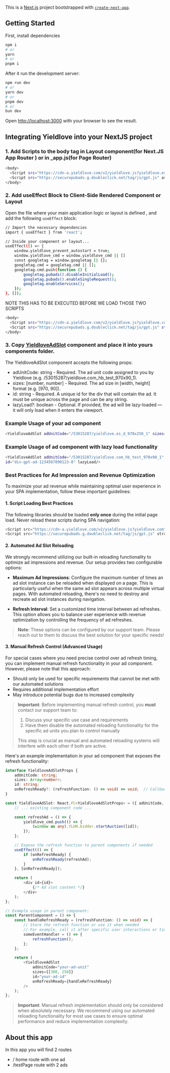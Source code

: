This is a [Next.js](https://nextjs.org/) project bootstrapped with [`create-next-app`](https://github.com/vercel/next.js/tree/canary/packages/create-next-app).

## Getting Started

First, install dependencies 

```bash
npm i
# or
yarn
# or
pnpm i

```
After it run the development server:

```bash
npm run dev
# or
yarn dev
# or
pnpm dev
# or
bun dev
```

Open [http://localhost:3000](http://localhost:3000) with your browser to see the result.

## Integrating Yieldlove into your NextJS project

### 1.  Add Scripts to the body tag in Layout component(for Next.JS App Router ) or in _app.js(for Page Router)
```bash
<body>
  <Script src="https://cdn-a.yieldlove.com/v2/yieldlove.js?yieldlove.es" async/>
  <Script src="https://securepubads.g.doubleclick.net/tag/js/gpt.js" async/>
</body>
```
### 2. Add useEffect Block to Client-Side Rendered Component or Layout

Open the file where your main application logic or layout is defined , and add the following `useEffect` block:
```bash
// Import the necessary dependencies
import { useEffect } from 'react';

// Inside your component or layout...
useEffect(() => {
    window.yieldlove_prevent_autostart = true;
    window.yieldlove_cmd = window.yieldlove_cmd || []
    const googletag = window.googletag || {};
    googletag.cmd = googletag.cmd || [];
    googletag.cmd.push(function () {
        googletag.pubads().disableInitialLoad();
        googletag.pubads().enableSingleRequest();
        googletag.enableServices();
    });
}, []);
```
NOTE THIS HAS TO BE EXECUTED BEFORE WE LOAD THOSE TWO SCRIPTS
```bash
<body>
  <Script src="https://cdn-a.yieldlove.com/v2/yieldlove.js?yieldlove.com" async={true}/>
  <Script src="https://securepubads.g.doubleclick.net/tag/js/gpt.js" strategy="beforeInteractive" async={true}/>
</body>
```

### 3. Copy [YieldloveAdSlot](./src/components/YieldloveAdSlot.tsx) component and place it into yours components folder.

The YieldloveAdSlot component accepts the following props:

* adUnitCode: string - Required. The ad unit code assigned to you by Yieldlove (e.g. /53015287/yieldlove.com_hb_test_970x90_1).
* sizes: [number, number] - Required. The ad size in [width, height] format (e.g. [970, 90]).
* id: string - Required. A unique id for the div that will contain the ad. It must be unique across the page and can be any string.
* lazyLoad?: boolean - Optional. If provided, the ad will be lazy-loaded — it will only load when it enters the viewport.

### Example Usage of your ad component
```bash
<YieldloveAdSlot adUnitCode="/53015287/yieldlove.es_d_970x250_1" sizes={[1280, 180]} id="div-gpt-ad-1234567890123-0"/>
```

### Example Usage of ad component with lazy load functionality
```bash
<YieldloveAdSlot adUnitCode="/53015287/yieldlove.com_hb_test_970x90_1" sizes={[1280, 180]}
id="div-gpt-ad-1234567890123-0" lazyLoad/>
```

### Best Practices for Ad Impression and Revenue Optimization

To maximize your ad revenue while maintaining optimal user experience in your SPA implementation, follow these important guidelines:

#### 1. Script Loading Best Practices
The following libraries should be loaded **only once** during the initial page load. Never reload these scripts during SPA navigation:
```javascript
<Script src="https://cdn-a.yieldlove.com/v2/yieldlove.js?yieldlove.com" async={true}/>
<Script src="https://securepubads.g.doubleclick.net/tag/js/gpt.js" strategy="beforeInteractive" async={true}/>
```

#### 2. Automated Ad Slot Reloading
We strongly recommend utilizing our built-in reloading functionality to optimize ad impressions and revenue. Our setup provides two configurable options:

- **Maximum Ad Impressions**: Configure the maximum number of times an ad slot instance can be reloaded when displayed on a page. This is particularly useful when the same ad slot appears across multiple virtual pages. With automated reloading, there's no need to destroy and recreate ad slot instances during navigation.

- **Refresh Interval**: Set a customized time interval between ad refreshes. This option allows you to balance user experience with revenue optimization by controlling the frequency of ad refreshes.

> **Note**: These options can be configured by our support team. Please reach out to them to discuss the best solution for your specific needs!

#### 3. Manual Refresh Control (Advanced Usage)
For special cases where you need precise control over ad refresh timing, you can implement manual refresh functionality in your ad component. However, please note that this approach:
- Should only be used for specific requirements that cannot be met with our automated solutions
- Requires additional implementation effort
- May introduce potential bugs due to increased complexity

> **Important**: Before implementing manual refresh control, you **must** contact our support team to:
> 1. Discuss your specific use case and requirements
> 2. Have them disable the automated reloading functionality for the specific ad units you plan to control manually
> 
> This step is crucial as manual and automated reloading systems will interfere with each other if both are active.

Here's an example implementation in your ad component that exposes the refresh functionality:

```typescript
interface YieldloveAdSlotProps {
    adUnitCode: string;
    sizes: Array<number>;
    id: string;
    onRefreshReady?: (refreshFunction: () => void) => void;  // Callback to expose refresh function
}

const YieldloveAdSlot: React.FC<YieldloveAdSlotProps> = ({ adUnitCode, sizes, id, onRefreshReady }) => {
    // ... existing component code ...

    const refreshAd = () => {
        yieldlove_cmd.push(() => {
            (window as any).YLHH.bidder.startAuction([id]);
        });
    };

    // Expose the refresh function to parent components if needed
    useEffect(() => {
        if (onRefreshReady) {
            onRefreshReady(refreshAd);
        }
    }, [onRefreshReady]);

    return (
        <div id={id}>
            {/* Ad slot content */}
        </div>
    );
};

// Example usage in parent component:
const ParentComponent = () => {
    const handleRefreshReady = (refreshFunction: () => void) => {
        // Store the refresh function or use it when needed
        // For example, call it after specific user interactions or time intervals
        someEventHandler = () => {
            refreshFunction();
        };
    };

    return (
        <YieldloveAdSlot
            adUnitCode="your-ad-unit"
            sizes={[300, 250]}
            id="your-ad-id"
            onRefreshReady={handleRefreshReady}
        />
    );
};
```

> **Important**: Manual refresh implementation should only be considered when absolutely necessary. We recommend using our automated reloading functionality for most use cases to ensure optimal performance and reduce implementation complexity.

## About this app

In this app you will find 2 routes
- / home route with one ad
- /testPage route with 2 ads